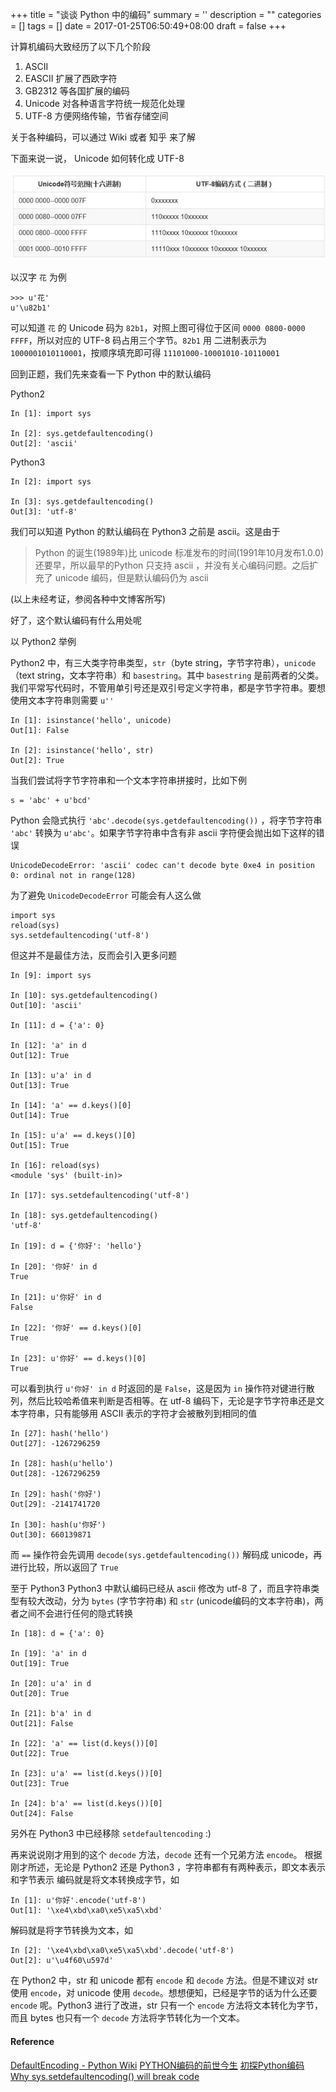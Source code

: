 
+++
title = "谈谈 Python 中的编码"
summary = ''
description = ""
categories = []
tags = []
date = 2017-01-25T06:50:49+08:00
draft = false
+++

计算机编码大致经历了以下几个阶段
1) ASCII
2) EASCII  扩展了西欧字符
3) GB2312  等各国扩展的编码
4) Unicode 对各种语言字符统一规范化处理
5) UTF-8   方便网络传输，节省存储空间

关于各种编码，可以通过 Wiki 或者 知乎 来了解

下面来说一说， Unicode 如何转化成 UTF-8

![](../../images/2017/02/cd6c79db0291464c193de1b532ae890c_b.jpg)

以汉字 `花` 为例

    >>> u'花'
    u'\u82b1'

可以知道 `花` 的 Unicode 码为 `82b1`，对照上图可得位于区间 `0000 0800-0000 FFFF`，所以对应的 UTF-8 码占用三个字节。`82b1` 用 二进制表示为 `1000001010110001`，按顺序填充即可得 `11101000-10001010-10110001`

回到正题，我们先来查看一下 Python 中的默认编码

Python2

    In [1]: import sys

    In [2]: sys.getdefaultencoding()
    Out[2]: 'ascii'

Python3

    In [2]: import sys

    In [3]: sys.getdefaultencoding()
    Out[3]: 'utf-8'


我们可以知道 Python 的默认编码在 Python3 之前是 ascii。这是由于

>Python 的诞生(1989年)比 unicode 标准发布的时间(1991年10月发布1.0.0)还要早，所以最早的Python 只支持 ascii ，并没有关心编码问题。之后扩充了 unicode 编码，但是默认编码仍为 ascii

(以上未经考证，参阅各种中文博客所写)

好了，这个默认编码有什么用处呢

以 Python2 举例

Python2 中，有三大类字符串类型，`str`（byte string，字节字符串），`unicode`（text string，文本字符串）和 `basestring`。其中 `basestring` 是前两者的父类。我们平常写代码时，不管用单引号还是双引号定义字符串，都是字节字符串。要想使用文本字符串则需要 `u''`

    In [1]: isinstance('hello', unicode)
    Out[1]: False

    In [2]: isinstance('hello', str)
    Out[2]: True


当我们尝试将字节字符串和一个文本字符串拼接时，比如下例

    s = 'abc' + u'bcd'

Python 会隐式执行 `'abc'.decode(sys.getdefaultencoding())` ，将字节字符串 `'abc'` 转换为 `u'abc'`。如果字节字符串中含有非 ascii 字符便会抛出如下这样的错误

    UnicodeDecodeError: 'ascii' codec can't decode byte 0xe4 in position 0: ordinal not in range(128)

为了避免 `UnicodeDecodeError` 可能会有人这么做

    import sys
    reload(sys)
    sys.setdefaultencoding('utf-8')

但这并不是最佳方法，反而会引入更多问题

    In [9]: import sys

    In [10]: sys.getdefaultencoding()
    Out[10]: 'ascii'

    In [11]: d = {'a': 0}

    In [12]: 'a' in d
    Out[12]: True

    In [13]: u'a' in d
    Out[13]: True

    In [14]: 'a' == d.keys()[0]
    Out[14]: True

    In [15]: u'a' == d.keys()[0]
    Out[15]: True

    In [16]: reload(sys)
    <module 'sys' (built-in)>

    In [17]: sys.setdefaultencoding('utf-8')

    In [18]: sys.getdefaultencoding()
    'utf-8'

    In [19]: d = {'你好': 'hello'}

    In [20]: '你好' in d
    True

    In [21]: u'你好' in d
    False

    In [22]: '你好' == d.keys()[0]
    True

    In [23]: u'你好' == d.keys()[0]
    True


可以看到执行 `u'你好' in d` 时返回的是 `False`，这是因为 `in` 操作符对键进行散列，然后比较哈希值来判断是否相等。在 utf-8 编码下，无论是字节字符串还是文本字符串，只有能够用 ASCII 表示的字符才会被散列到相同的值

    In [27]: hash('hello')
    Out[27]: -1267296259

    In [28]: hash(u'hello')
    Out[28]: -1267296259

    In [29]: hash('你好')
    Out[29]: -2141741720

    In [30]: hash(u'你好')
    Out[30]: 660139871

而 `==` 操作符会先调用 `decode(sys.getdefaultencoding())` 解码成 unicode，再进行比较，所以返回了 `True`

至于 Python3
Python3 中默认编码已经从 ascii 修改为 utf-8 了，而且字符串类型有较大改动，分为 `bytes` (字节字符串) 和 `str` (unicode编码的文本字符串)，两者之间不会进行任何的隐式转换

    In [18]: d = {'a': 0}

    In [19]: 'a' in d
    Out[19]: True

    In [20]: u'a' in d
    Out[20]: True

    In [21]: b'a' in d
    Out[21]: False

    In [22]: 'a' == list(d.keys())[0]
    Out[22]: True

    In [23]: u'a' == list(d.keys())[0]
    Out[23]: True

    In [24]: b'a' == list(d.keys())[0]
    Out[24]: False

另外在 Python3 中已经移除 `setdefaultencoding` :)

再来说说刚才用到的这个 `decode` 方法，`decode` 还有一个兄弟方法 `encode`。
根据刚才所述，无论是 Python2 还是 Python3 ，字符串都有有两种表示，即文本表示和字节表示
编码就是将文本转换成字节，如

    In [1]: u'你好'.encode('utf-8')
    Out[1]: '\xe4\xbd\xa0\xe5\xa5\xbd'

解码就是将字节转换为文本，如

    In [2]: '\xe4\xbd\xa0\xe5\xa5\xbd'.decode('utf-8')
    Out[2]: u'\u4f60\u597d'

在 Python2 中，str 和 unicode 都有 `encode` 和 `decode` 方法。但是不建议对 str 使用 `encode`，对 unicode 使用 `decode`。想想便知，已经是字节的话为什么还要 `encode` 呢。Python3 进行了改进，str 只有一个 `encode` 方法将文本转化为字节，而且 bytes 也只有一个 `decode` 方法将字节转化为一个文本。

#### Reference
[DefaultEncoding - Python Wiki](https://wiki.python.org/moin/DefaultEncoding)
[PYTHON编码的前世今生](https://foofish.net/python-character-encode.html)
[初探Python编码](http://blog.csdn.net/liuxincumt/article/details/8183391)
[Why sys.setdefaultencoding() will break code](https://anonbadger.wordpress.com/2015/06/16/why-sys-setdefaultencoding-will-break-code/)


